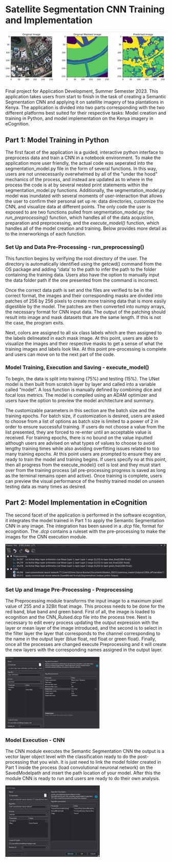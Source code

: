 
# Satellite Segmentation CNN Training and Implementation
![Header Image](https://github.com/xtinacarty/satellite-segmentation-final/blob/ea89db1107bad62c509251494002f84855bb86e9/misc%20assets/ReadME%20header.jpg)

Final project for Application Development, Summer Semester 2023. This application takes users from start to finish in the task of creating a Semantic Segmentation CNN and applying it on satellite imagery of tea plantations in Kenya. The application is divided into two parts corresponding with the two different platforms best suited for their respective tasks: Model creation and training in Python, and model implementation on the Kenya imagery in eCognition.

## Part 1: Model Training in Python
The first facet of the application is a guided, interactive python interface to preprocess data and train a CNN in a notebook environment. To make the application more user friendly, the actual code was seperated into the segmentation_model.py file in the form of several functions. In this way, users are not unnecessarily overwhelmed by all of the "under the hood" mechanics of the process, and instead are updated as to where in the process the code is at by several nested print statements within the segmentation_model.py functions. Additionally, the segmentation_model.py model was inundated with several moments of user-interaction that allows the user to confirm their personal set up re: data directories, customize the CNN, and visualize data at different points. The only code the user is exposed to are two functions pulled from segmentation_model.py; the *run_preprocessing()* function, which handles all of the data acquistion, preparation and preprocessing, and the *execute_model()* function, which handles all of the model creation and training. Below provides more detail as to the innerworkings of each function.

### Set Up and Data Pre-Processing - run_preprocessing()

This function begins by verifying the root directory of the user. The directory is automatically identified using the getcwd() command from the OS package and adding ‘\data’ to the path to infer the path to the folder containing the training data. Users also have the option to manually input the data folder path if the one presented from the command is incorrect.

Once the correct data path is set and the files are verified to be in the correct format, the images and their corresponding masks are divided into patches of 256 by 256 pixels to create more training data that is more easily digestible by the model. The patches are then converted into numpy arrays, the necessary format for CNN input data. The output of the patching should result into image and mask datasets that are the same length. If this is not the case, the program exits.

Next, colors are assigned to all six class labels which are then assigned to the labels delineated in each mask image. At this point, users are able to visualize the images and their respective masks to get a sense of what the training images and labels look like. At this point pre-processing is complete and users can move on to the next part of the code.


### Model Training, Execution and Saving - execute_model()


To begin, the data is split into training (75%) and testing (15%). The UNet model is then built from scratch layer by layer and called into a variable called “model”. A loss function is manually defined by combining dice and focal loss metrics. The model is compiled using an ADAM optimizer and users have the option to preview the model architecture and summary.
 
The customizable parameters in this section are the batch size and the training epochs. For batch size, if customization is desired, users are asked to choose from a list of options as batch size is limited to a power of 2 in order to ensure successful training. If users do not choose a value from the list presented, they are forced to re-enter until an acceptable value is received. For training epochs, there is no bound on the value inputted although users are advised on what types of values to choose to avoid lengthy training times while also avoiding overfitting issues related to too many training epochs.
At this point users are prompted to ensure they are ready to train the model and training begins. If users specify no at this point, then all progress from the execute_model() cell is lost and they must start over from the training process (all pre-processing progress is saved as long as the terminal remains open and active).  Once training is complete, users can preview the visual performance of the freshly trained model on unseen testing data as many times as desired. 



## Part 2: Model Implementation in eCognition
The second facet of the application is performed in the software ecognition, it integrates the model trained in Part 1 to apply the Semantic Segmentation CNN in any image. The integration has been saved in a *.dcp* file, format for ecognition. The *.dcp* contains a ruleset with the pre-processing to make the images for the CNN execution module.

![Header Image](https://github.com/xtinacarty/satellite-segmentation-final/blob/main/misc%20assets/ReadME%20rulset%20tree%20ecog.jpg)

### Set Up and Image Pre-Processing - Preprocessing
The Preprocessing module transforms the input image to a maximum pixel value of 255 and a 32Bit float image. This process needs to be done for the red band, blue band and green band. First of all, the image is loaded to ecognition and the CNN_Rulsed.dcp file into the process tree. Next is necessary to edit every process updating the output expression with the layer or mean layer of the image introduced, and the second is to select in the filter layer  the layer that corresponds to the channel corresponding to the name in the output layer (blue float, red float or green float). Finally, once all the processes are changed execute Preprocessing and it will create the new layers with the corresponding names assigned in the output layer.

![Header Image](https://github.com/xtinacarty/satellite-segmentation-final/blob/main/misc%20assets/ReadME%20Preprocessing%20ecog.jpg)
### Model Execution - CNN
The CNN module executes the Semantic Segmentation CNN the output is a vector layer object level with the classification ready to do the post-processing that you wish.  It is just need to link the model folder created in Part 1 inside the process (load convolutional neuronal network) on the SavedModelpath and insert the path location of your model.  After this the module CNN is ready to run and users are ready to do their own analysis.

![Header Image](https://github.com/xtinacarty/satellite-segmentation-final/blob/main/misc%20assets/ReadME%20CNN%20ecog.jpg)
